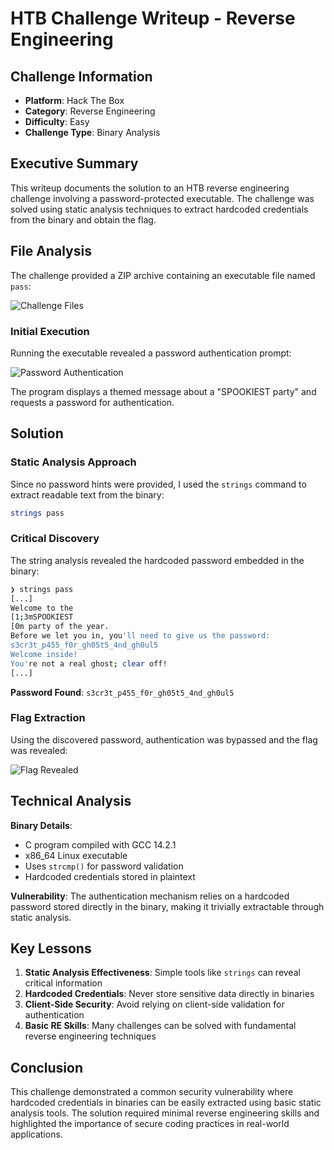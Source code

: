# HTB Challenge Writeup - Reverse Engineering

## Challenge Information

- **Platform**: Hack The Box
- **Category**: Reverse Engineering
- **Difficulty**: Easy
- **Challenge Type**: Binary Analysis

## Executive Summary

This writeup documents the solution to an HTB reverse engineering challenge involving a password-protected executable. The challenge was solved using static analysis techniques to extract hardcoded credentials from the binary and obtain the flag.

## File Analysis

The challenge provided a ZIP archive containing an executable file named `pass`:

![Challenge Files](images/Captura%20de%20Pantalla%2020250817230101.png)

### Initial Execution

Running the executable revealed a password authentication prompt:

![Password Authentication](images/Pasted%20image%2020250817230418.png)

The program displays a themed message about a "SPOOKIEST party" and requests a password for authentication.

## Solution

### Static Analysis Approach

Since no password hints were provided, I used the `strings` command to extract readable text from the binary:

```bash
strings pass
```

### Critical Discovery

The string analysis revealed the hardcoded password embedded in the binary:

```bash
❯ strings pass
[...]
Welcome to the 
[1;3mSPOOKIEST
[0m party of the year.
Before we let you in, you'll need to give us the password: 
s3cr3t_p455_f0r_gh05t5_4nd_gh0ul5
Welcome inside!
You're not a real ghost; clear off!
[...]
```

**Password Found**: `s3cr3t_p455_f0r_gh05t5_4nd_gh0ul5`

### Flag Extraction

Using the discovered password, authentication was bypassed and the flag was revealed:

![Flag Revealed](images/Pasted%20image%2020250817230853.png)

## Technical Analysis

**Binary Details**:

- C program compiled with GCC 14.2.1
- x86_64 Linux executable
- Uses `strcmp()` for password validation
- Hardcoded credentials stored in plaintext

**Vulnerability**: The authentication mechanism relies on a hardcoded password stored directly in the binary, making it trivially extractable through static analysis.

## Key Lessons

1. **Static Analysis Effectiveness**: Simple tools like `strings` can reveal critical information
2. **Hardcoded Credentials**: Never store sensitive data directly in binaries
3. **Client-Side Security**: Avoid relying on client-side validation for authentication
4. **Basic RE Skills**: Many challenges can be solved with fundamental reverse engineering techniques

## Conclusion

This challenge demonstrated a common security vulnerability where hardcoded credentials in binaries can be easily extracted using basic static analysis tools. The solution required minimal reverse engineering skills and highlighted the importance of secure coding practices in real-world applications.
